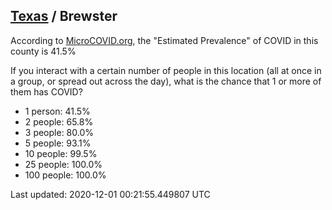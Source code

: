 
## [Texas](/united-states/texas) / Brewster

According to [MicroCOVID.org](http://microcovid.org),
the "Estimated Prevalence" of COVID in this county is 41.5%

If you interact with a certain number of people in this location
(all at once in a group, or spread out across the day), what is the chance that
1 or more of them has COVID?

- 1 person: 41.5%
- 2 people: 65.8%
- 3 people: 80.0%
- 5 people: 93.1%
- 10 people: 99.5%
- 25 people: 100.0%
- 100 people: 100.0%

Last updated: 2020-12-01 00:21:55.449807 UTC
